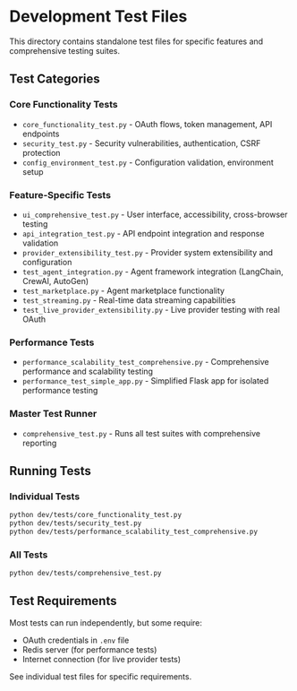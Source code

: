 # Development Test Files

This directory contains standalone test files for specific features and comprehensive testing suites.

## Test Categories

### Core Functionality Tests
- `core_functionality_test.py` - OAuth flows, token management, API endpoints
- `security_test.py` - Security vulnerabilities, authentication, CSRF protection
- `config_environment_test.py` - Configuration validation, environment setup

### Feature-Specific Tests
- `ui_comprehensive_test.py` - User interface, accessibility, cross-browser testing
- `api_integration_test.py` - API endpoint integration and response validation
- `provider_extensibility_test.py` - Provider system extensibility and configuration
- `test_agent_integration.py` - Agent framework integration (LangChain, CrewAI, AutoGen)
- `test_marketplace.py` - Agent marketplace functionality
- `test_streaming.py` - Real-time data streaming capabilities
- `test_live_provider_extensibility.py` - Live provider testing with real OAuth

### Performance Tests
- `performance_scalability_test_comprehensive.py` - Comprehensive performance and scalability testing
- `performance_test_simple_app.py` - Simplified Flask app for isolated performance testing

### Master Test Runner
- `comprehensive_test.py` - Runs all test suites with comprehensive reporting

## Running Tests

### Individual Tests
```bash
python dev/tests/core_functionality_test.py
python dev/tests/security_test.py
python dev/tests/performance_scalability_test_comprehensive.py
```

### All Tests
```bash
python dev/tests/comprehensive_test.py
```

## Test Requirements

Most tests can run independently, but some require:
- OAuth credentials in `.env` file
- Redis server (for performance tests)
- Internet connection (for live provider tests)

See individual test files for specific requirements.